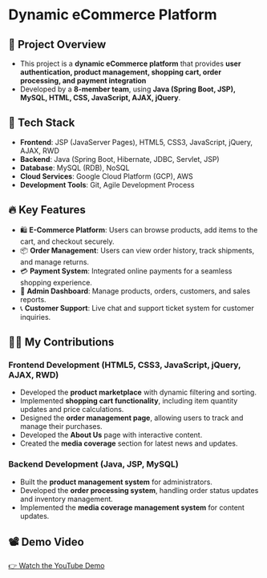 # Dynamic eCommerce Platform

## 🌟 Project Overview
- This project is a **dynamic eCommerce platform** that provides **user authentication, product management, shopping cart, order processing, and payment integration** 
- Developed by a **8-member team**, using **Java (Spring Boot, JSP), MySQL, HTML, CSS, JavaScript, AJAX, jQuery**.


## 🚀 Tech Stack
- **Frontend**: JSP (JavaServer Pages), HTML5, CSS3, JavaScript, jQuery, AJAX, RWD
- **Backend**: Java (Spring Boot, Hibernate, JDBC, Servlet, JSP)
- **Database**: MySQL (RDB), NoSQL
- **Cloud Services**: Google Cloud Platform (GCP), AWS
- **Development Tools**: Git, Agile Development Process

## 🔥 Key Features
- 🛍️ **E-Commerce Platform**: Users can browse products, add items to the cart, and checkout securely.
- 📦 **Order Management**: Users can view order history, track shipments, and manage returns.
- 💳 **Payment System**: Integrated online payments for a seamless shopping experience.
- 🔧 **Admin Dashboard**: Manage products, orders, customers, and sales reports.
- 📞 **Customer Support**: Live chat and support ticket system for customer inquiries.

## 👨‍💻 My Contributions
### **Frontend Development (HTML5, CSS3, JavaScript, jQuery, AJAX, RWD)**
- Developed the **product marketplace** with dynamic filtering and sorting.
- Implemented **shopping cart functionality**, including item quantity updates and price calculations.
- Designed the **order management page**, allowing users to track and manage their purchases.
- Developed the **About Us** page with interactive content.
- Created the **media coverage** section for latest news and updates.

### **Backend Development (Java, JSP, MySQL)**
- Built the **product management system** for administrators.
- Developed the **order processing system**, handling order status updates and inventory management.
- Implemented the **media coverage management system** for content updates.


## 📽️ Demo Video
[👉 Watch the YouTube Demo](https://youtu.be/hMf2sOkSNbg?si=Hb5rZNibzhNKe3hW&t=1104)
